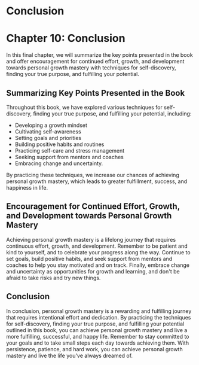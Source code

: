 # Conclusion

Chapter 10: Conclusion
======================

In this final chapter, we will summarize the key points presented in the book and offer encouragement for continued effort, growth, and development towards personal growth mastery with techniques for self-discovery, finding your true purpose, and fulfilling your potential.

Summarizing Key Points Presented in the Book
--------------------------------------------

Throughout this book, we have explored various techniques for self-discovery, finding your true purpose, and fulfilling your potential, including:

* Developing a growth mindset
* Cultivating self-awareness
* Setting goals and priorities
* Building positive habits and routines
* Practicing self-care and stress management
* Seeking support from mentors and coaches
* Embracing change and uncertainty.

By practicing these techniques, we increase our chances of achieving personal growth mastery, which leads to greater fulfillment, success, and happiness in life.

Encouragement for Continued Effort, Growth, and Development towards Personal Growth Mastery
-------------------------------------------------------------------------------------------

Achieving personal growth mastery is a lifelong journey that requires continuous effort, growth, and development. Remember to be patient and kind to yourself, and to celebrate your progress along the way. Continue to set goals, build positive habits, and seek support from mentors and coaches to help you stay motivated and on track. Finally, embrace change and uncertainty as opportunities for growth and learning, and don't be afraid to take risks and try new things.

Conclusion
----------

In conclusion, personal growth mastery is a rewarding and fulfilling journey that requires intentional effort and dedication. By practicing the techniques for self-discovery, finding your true purpose, and fulfilling your potential outlined in this book, you can achieve personal growth mastery and live a more fulfilling, successful, and happy life. Remember to stay committed to your goals and to take small steps each day towards achieving them. With persistence, patience, and hard work, you can achieve personal growth mastery and live the life you've always dreamed of.
